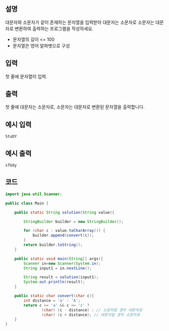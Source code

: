 ## 설명
대문자와 소문자가 같이 존재하는 문자열을 입력받아 대문자는 소문자로 소문자는 대문자로 변환하여 출력하는 프로그램을 작성하세요.
* 문자열의 길이 <= 100
* 문자열은 영어 알파벳으로 구성
## 입력
첫 줄에 문자열이 입력.
## 출력
첫 줄에 대문자는 소문자로, 소문자는 대문자로 변환된 문자열을 출력합니다.

## 예시 입력
```
StuDY
```

## 예시 출력
```
sTUdy
```

## 코드
```java
import java.util.Scanner;

public class Main {

    public static String solution(String value){

        StringBuilder builder = new StringBuilder();

        for (char c : value.toCharArray()) {
            builder.append(convert(c));
        }
        return builder.toString();
    }

    public static void main(String[] args){
        Scanner in=new Scanner(System.in);
        String input1 = in.nextLine();

        String result = solution(input1);
        System.out.println(result);
    }

    public static char convert(char c){
        int distance = 'a' - 'A';
        return c >= 'a' && c <= 'z' ?
                (char) (c - distance) : // 소문자일 경우 대문자로
                (char) (c + distance); // 대문자일 경우 소문자로
    }
}
```
